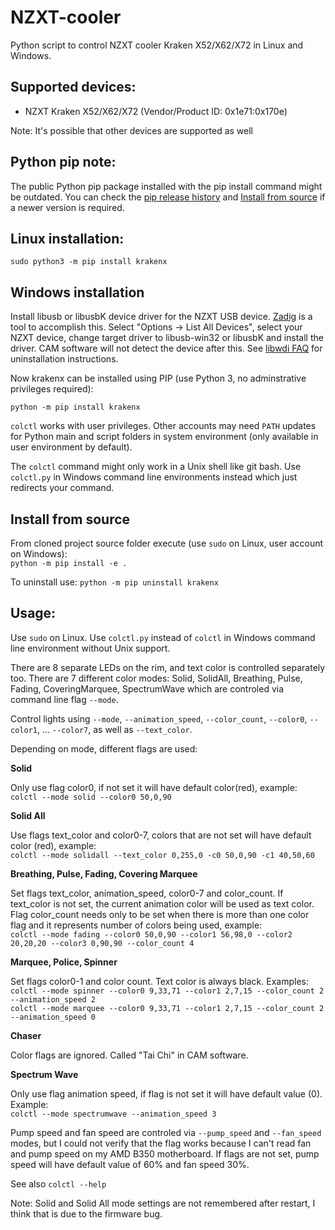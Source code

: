 # NZXT-cooler
Python script to control NZXT cooler Kraken X52/X62/X72 in Linux and Windows.

## Supported devices:

- NZXT Kraken X52/X62/X72 (Vendor/Product ID: 0x1e71:0x170e)

Note: It's possible that other devices are supported as well

## Python pip note:

The public Python pip package installed with the pip install command might be outdated. You can check the [pip release history](https://pypi.org/project/krakenx/#history) and [Install from source](#install-from-source) if a newer version is required.

## Linux installation:

`sudo python3 -m pip install krakenx`

## Windows installation

Install libusb or libusbK device driver for the NZXT USB device. [Zadig](http://zadig.akeo.ie/) is a tool to accomplish this. Select "Options -> List All Devices", select your NZXT device, change target driver to libusb-win32 or libusbK and install the driver. CAM software will not detect the device after this. See [libwdi FAQ](https://github.com/pbatard/libwdi/wiki/FAQ#Help_Zadig_replaced_the_driver_for_the_wrong_device_How_do_I_restore_it) for uninstallation instructions.

Now krakenx can be installed using PIP (use Python 3, no adminstrative privileges required):

`python -m pip install krakenx`

`colctl` works with user privileges. Other accounts may need `PATH` updates for Python main and script folders in system environment (only available in user environment by default).

The `colctl` command might only work in a Unix shell like git bash. Use `colctl.py` in Windows command line environments instead which just redirects your command.

## Install from source

From cloned project source folder execute (use `sudo` on Linux, user account on Windows):  
`python -m pip install -e .`

To uninstall use:
`python -m pip uninstall krakenx`

## Usage:

Use `sudo` on Linux. Use `colctl.py` instead of `colctl` in Windows command line environment without Unix support.

There are 8 separate LEDs on the rim, and text color is controlled separately
too. There are 7 different color modes: Solid, SolidAll, Breathing, Pulse,
Fading, CoveringMarquee, SpectrumWave which are controled via command line flag
`--mode`.

Control lights using `--mode`, `--animation_speed`, `--color_count`, `--color0`,
`--color1`, ... `--color7`, as well as `--text_color`.

Depending on mode, different flags are used:

**Solid**

Only use flag color0, if not set it will have default color(red), example:  
`colctl --mode solid --color0 50,0,90`

**Solid All**

Use flags text_color and color0-7, colors that are not set will have default
color (red), example:  
`colctl --mode solidall --text_color 0,255,0 -c0 50,0,90 -c1 40,50,60`

**Breathing, Pulse, Fading, Covering Marquee**

Set flags text_color, animation_speed, color0-7 and color_count. If text_color
is not set, the current animation color will be used as text color.
Flag color_count needs only to be set when there is more than one color flag
and it represents number of colors being used, example:  
`colctl --mode fading --color0 50,0,90 --color1 56,98,0 --color2 20,20,20 --color3 0,90,90 --color_count 4`

**Marquee, Police, Spinner**

Set flags color0-1 and color count. Text color is always black. Examples:  
`colctl --mode spinner --color0 9,33,71 --color1 2,7,15 --color_count 2 --animation_speed 2`  
`colctl --mode marquee --color0 9,33,71 --color1 2,7,15 --color_count 2 --animation_speed 0`

**Chaser**

Color flags are ignored. Called "Tai Chi" in CAM software.

**Spectrum Wave**

Only use flag animation speed, if flag is not set it will have default value
(0). Example:  
`colctl --mode spectrumwave --animation_speed 3`

Pump speed and fan speed are controled via `--pump_speed` and `--fan_speed` modes,
but I could not verify that the flag works because I can't read fan and pump
speed on my AMD B350 motherboard. If flags are not set, pump speed will have
default value of 60% and fan speed 30%. 

See also `colctl --help`

Note: Solid and Solid All mode settings are not remembered after restart, I
think that is due to the firmware bug.
